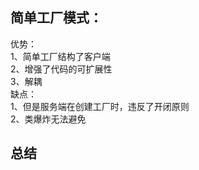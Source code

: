 ## 简单工厂模式：  
优势：  
1、简单工厂结构了客户端  
2、增强了代码的可扩展性  
3、解耦  
缺点：  
1、但是服务端在创建工厂时，违反了开闭原则  
2、类爆炸无法避免  
## 总结